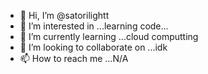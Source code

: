 - 👋 Hi, I’m @satorilightt
- 👀 I’m interested in ...learning code...
- 🌱 I’m currently learning ...cloud computting   
- 💞️ I’m looking to collaborate on ...idk
- 📫 How to reach me ...N/A

<!---
satorilightt/satorilightt is a ✨ special ✨ repository because its `README.md` (this file) appears on your GitHub profile.
You can click the Preview link to take a look at your changes.
--->
